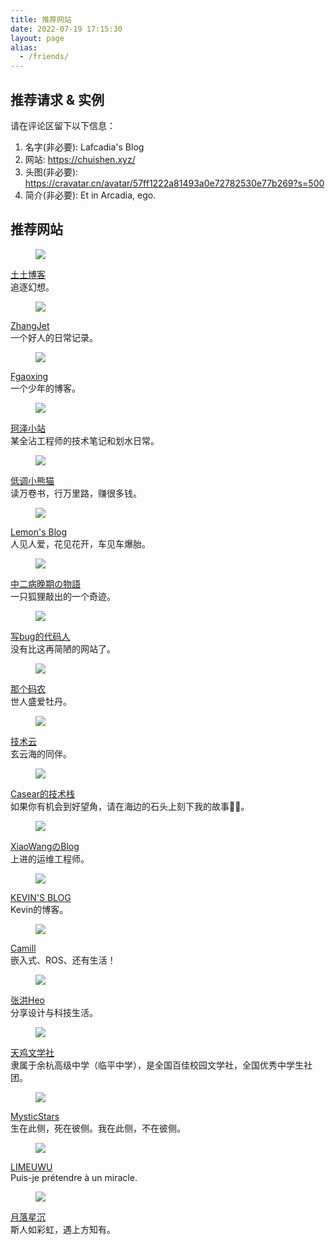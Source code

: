 ```yaml
---
title: 推荐网站
date: 2022-07-19 17:15:30
layout: page
alias:
  - /friends/
---
```


## 推荐请求 & 实例
请在评论区留下以下信息：
1. 名字(非必要): Lafcadia's Blog
2. 网站: https://chuishen.xyz/
3. 头图(非必要): https://cravatar.cn/avatar/57ff1222a81493a0e72782530e77b269?s=500
4. 简介(非必要): Et in Arcadia, ego.

## 推荐网站

<div class="box">
  <article class="media">
    <div class="media-left">
      <figure class="image is-64x64">
        <img src="https://www.tutime.cn/3.jpg">
      </figure>
    </div>
    <div class="media-content">
      <div class="content">
        <p>
          <a href="https://www.tutime.cn/">土土博客</a>
    <br>追逐幻想。
        </p>
      </div>
    </div>
  </article>
</div>

<div class="box">
  <article class="media">
    <div class="media-left">
      <figure class="image is-64x64">
        <img src="https://zhangjet.com/android-chrome-512x512.png">
      </figure>
    </div>
    <div class="media-content">
      <div class="content">
        <p>
          <a href="https://zhangjet.com/">ZhangJet</a>
          <br>一个好人的日常记录。
        </p>
      </div>
    </div>
  </article>
</div>

<div class="box">
  <article class="media">
    <div class="media-left">
      <figure class="image is-64x64">
        <img src="https://npm.elemecdn.com/ytblogimg/webp/logo.webp">
      </figure>
    </div>
    <div class="media-content">
      <div class="content">
        <p>
          <a href="https://www.yt-blog.top/">Fgaoxing</a>
          <br>一个少年的博客。
        </p>
      </div>
    </div>
  </article>
</div>

<div class="box">
  <article class="media">
    <div class="media-left">
      <figure class="image is-64x64">
        <img src="https://cravatar.cn/avatar/d47c36eff7f7bb6c2ddd129bfec21cd3?s=600&r=G&d=">
      </figure>
    </div>
    <div class="media-content">
      <div class="content">
        <p>
          <a href="https://www.kezez.com/">珂泽小站</a>
          <br>某全沾工程师的技术笔记和划水日常。
        </p>
      </div>
    </div>
  </article>
</div>

<div class="box">
  <article class="media">
    <div class="media-left">
      <figure class="image is-64x64">
        <img src="https://uss.ilovey.live/img/avatar.jpg">
      </figure>
    </div>
    <div class="media-content">
      <div class="content">
        <p>
          <a href="https://ilovey.live">低调小熊猫</a>
          <br>读万卷书，行万里路，赚很多钱。
        </p>
      </div>
    </div>
  </article>
</div>

<div class="box">
  <article class="media">
    <div class="media-left">
      <figure class="image is-64x64">
        <img src="https://jsd.cdn.zzko.cn/gh/ning0818/cdn-files/logo.webp">
      </figure>
    </div>
    <div class="media-content">
      <div class="content">
        <p>
          <a href="https://ning0818.top">Lemon's Blog</a>
          <br>人见人爱，花见花开，车见车爆胎。
        </p>
      </div>
    </div>
  </article>
</div>

<div class="box">
  <article class="media">
    <div class="media-left">
      <figure class="image is-64x64">
        <img src="https://cdn-imfurry.imfurry.com/avatar/zebwqFurryAvatar.png">
      </figure>
    </div>
    <div class="media-content">
      <div class="content">
        <p>
          <a href="https://imfurry.com">中二病晚期の物語</a>
          <br>一只狐狸敲出的一个奇迹。
        </p>
      </div>
    </div>
  </article>
</div>

<div class="box">
  <article class="media">
    <div class="media-left">
      <figure class="image is-64x64">
        <img src="https://bugcoder.asia/headLogo.jpg">
      </figure>
    </div>
    <div class="media-content">
      <div class="content">
        <p>
          <a href="https://bugcoder.asia/">写bug的代码人</a>
          <br>没有比这再简陋的网站了。
        </p>
      </div>
    </div>
  </article>
</div>

<div class="box">
  <article class="media">
    <div class="media-left">
      <figure class="image is-64x64">
        <img src="https://upyun.thatcdn.cn/hexo/stellar/image/favicon.webp">
      </figure>
    </div>
    <div class="media-content">
      <div class="content">
        <p>
          <a href="https://blog.thatcoder.cn/">那个码农</a>
          <br>世人盛爱牡丹。
        </p>
      </div>
    </div>
  </article>
</div>

<div class="box">
  <article class="media">
    <div class="media-left">
      <figure class="image is-64x64">
        <img src="https://q1.qlogo.cn/g?b=qq&nk=3260130869&s=640">
      </figure>
    </div>
    <div class="media-content">
      <div class="content">
        <p>
          <a href="https://blog.svipwing.xyz/">技术云</a>
          <br>玄云海的同伴。
        </p>
      </div>
    </div>
  </article>
</div>

<div class="box">
  <article class="media">
    <div class="media-left">
      <figure class="image is-64x64">
        <img src="https://casear.net/static/img/eae10f098ce1f671fa0e60d899bf545e.avatar.svg">
      </figure>
    </div>
    <div class="media-content">
      <div class="content">
        <p>
          <a href="https://casear.net/">Casear的技术栈</a>
          <br>如果你有机会到好望角，请在海边的石头上刻下我的故事👨‍💻。
        </p>
      </div>
    </div>
  </article>
</div>

<div class="box">
  <article class="media">
    <div class="media-left">
      <figure class="image is-64x64">
        <img src="https://wanghaiyang.cc/static/userAvatar/Sara11713719658145435.png">
      </figure>
    </div>
    <div class="media-content">
      <div class="content">
        <p>
          <a href="https://wanghaiyang.cc">XiaoWangのBlog</a>
          <br>上进的运维工程师。
        </p>
      </div>
    </div>
  </article>
</div>

<div class="box">
  <article class="media">
    <div class="media-left">
      <figure class="image is-64x64">
        <img src="https://static.kevinchu.top/blog/assets/img/avatar_03.jpg">
      </figure>
    </div>
    <div class="media-content">
      <div class="content">
        <p>
          <a href="https://blog.kevinchu.top">KEVIN'S BLOG</a>
          <br>Kevin的博客。
        </p>
      </div>
    </div>
  </article>
</div>

<div class="box">
  <article class="media">
    <div class="media-left">
      <figure class="image is-64x64">
        <img src="https://www.camill.love/img/myself.jpg">
      </figure>
    </div>
    <div class="media-content">
      <div class="content">
        <p>
          <a href="https://camill.love">Camill</a>
          <br>嵌入式、ROS、还有生活！
        </p>
      </div>
    </div>
  </article>
</div>

<div class="box">
  <article class="media">
    <div class="media-left">
      <figure class="image is-64x64">
        <img src="https://bu.dusays.com/2022/12/28/63ac2812183aa.png">
      </figure>
    </div>
    <div class="media-content">
      <div class="content">
        <p>
          <a href="https://blog.zhheo.com/">张洪Heo</a>
          <br>分享设计与科技生活。
        </p>
      </div>
    </div>
  </article>
</div>

<div class="box">
  <article class="media">
    <div class="media-left">
      <figure class="image is-64x64">
        <img src="https://www.tjwxs.top/wp-content/uploads/2024/05/cropped-IMG_202309301009_210x210.png">
      </figure>
    </div>
    <div class="media-content">
      <div class="content">
        <p>
          <a href="https://www.tjwxs.top">天鸡文学社</a>
          <br>隶属于余杭高级中学（临平中学），是全国百佳校园文学社，全国优秀中学生社团。
        </p>
      </div>
    </div>
  </article>
</div>

<div class="box">
  <article class="media">
    <div class="media-left">
      <figure class="image is-64x64">
        <img src="https://www.mysticstars.cn/upload/star%20(1)%20(%E8%87%AA%E5%AE%9A%E4%B9%89).png">
      </figure>
    </div>
    <div class="media-content">
      <div class="content">
        <p>
          <a href="https://www.mysticstars.cn/">MysticStars</a>
          <br>生在此侧，死在彼侧。我在此侧，不在彼侧。
        </p>
      </div>
    </div>
  </article>
</div>

<div class="box">
  <article class="media">
    <div class="media-left">
      <figure class="image is-64x64">
        <img src="https://lihouse.xyz/assets/headimg_dl-5IKCoyuF.jpg">
      </figure>
    </div>
    <div class="media-content">
      <div class="content">
        <p>
          <a href="https://lihouse.xyz/">LIMEUWU</a>
          <br>Puis-je prétendre à un miracle.
        </p>
      </div>
    </div>
  </article>
</div>

<div class="box">
  <article class="media">
    <div class="media-left">
      <figure class="image is-64x64">
        <img src="https://www.asxe.vip/blog/images/avatar.webp">
      </figure>
    </div>
    <div class="media-content">
      <div class="content">
        <p>
          <a href="https://www.asxe.vip/">月落星沉</a>
          <br>斯人如彩虹，遇上方知有。
        </p>
      </div>
    </div>
  </article>
</div>
